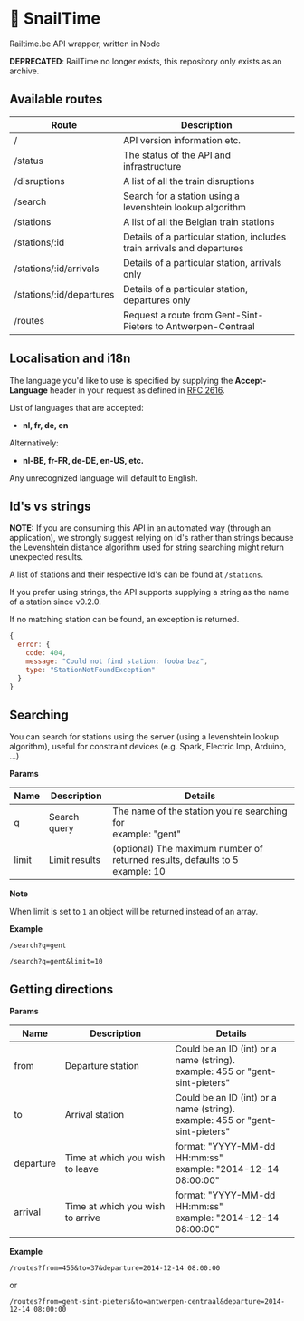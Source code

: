 # 🐌 SnailTime


Railtime.be API wrapper, written in Node

**DEPRECATED**: RailTime no longer exists, this repository only exists as an archive.

## Available routes

|Route                |Description|
|---                  |---|
|/                    |API version information etc.|
|/status              |The status of the API and infrastructure|
|/disruptions         |A list of all the train disruptions|
|/search              |Search for a station using a levenshtein lookup algorithm|
|/stations            |A list of all the Belgian train stations|
|/stations/:id        |Details of a particular station, includes train arrivals and departures|
|/stations/:id/arrivals   |Details of a particular station, arrivals only|
|/stations/:id/departures |Details of a particular station, departures only|
|/routes              |Request a route from Gent-Sint-Pieters to Antwerpen-Centraal|

## Localisation and i18n

The language you'd like to use is specified by supplying the **Accept-Language** header in your request as defined in [RFC 2616](http://www.w3.org/Protocols/rfc2616/rfc2616-sec14.html#sec14.4).

List of languages that are accepted:

- **nl, fr, de, en**

Alternatively:

- **nl-BE, fr-FR, de-DE, en-US, etc.**

Any unrecognized language will default to English.

## Id's vs strings

**NOTE:**
If you are consuming this API in an automated way (through an application), we strongly suggest relying on Id's rather than strings because the Levenshtein distance algorithm used for string searching might return unexpected results.

A list of stations and their respective Id's can be found at `/stations`.

If you prefer using strings, the API supports supplying a string as the name of a station since v0.2.0.

If no matching station can be found, an exception is returned.

```javascript
{
  error: {
    code: 404,
    message: "Could not find station: foobarbaz",
    type: "StationNotFoundException"
  }
}
```

## Searching
You can search for stations using the server (using a levenshtein lookup algorithm), useful for constraint devices (e.g. Spark, Electric Imp, Arduino, ...)

**Params**

|Name   | Description | Details |
|---|---|---|
|q  | Search query | The name of the station you're searching for <br> example: "gent" |
|limit | Limit results | (optional)  The maximum number of returned results, defaults to 5 <br> example: 10

**Note**

When limit is set to `1` an object will be returned instead of an array.

**Example**

`/search?q=gent`

`/search?q=gent&limit=10`

## Getting directions

**Params**

|Name   | Description | Details |
|---|---|---|
|from   | Departure station | Could be an ID (int) or a name (string). <br> example: 455 or "gent-sint-pieters" |
|to   | Arrival station | Could be an ID (int) or a name (string). <br> example: 455 or "gent-sint-pieters" |
|departure  |Time at which you wish to leave | format: "YYYY-MM-dd HH:mm:ss" <br> example: "2014-12-14 08:00:00" |
|arrival  |Time at which you wish to arrive | format: "YYYY-MM-dd HH:mm:ss" <br> example: "2014-12-14 08:00:00" |

**Example**

`/routes?from=455&to=37&departure=2014-12-14 08:00:00`

or

`/routes?from=gent-sint-pieters&to=antwerpen-centraal&departure=2014-12-14 08:00:00`
